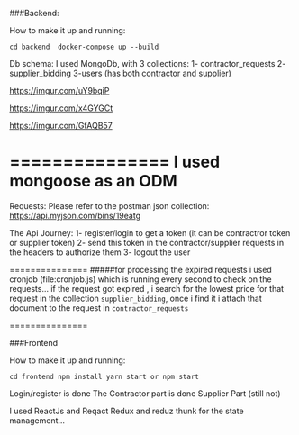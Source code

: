 ###Backend:

How to make it up and running: <br />

``
cd backend 
docker-compose up --build 
`` 

Db schema:
I used MongoDb, with 3 collections:
1- contractor_requests
2- supplier_bidding
3-users (has both contractor and supplier)

https://imgur.com/uY9bqiP

https://imgur.com/x4GYGCt

https://imgur.com/GfAQB57

===============
I used mongoose as an ODM
==============


Requests:
Please refer to the postman json collection: https://api.myjson.com/bins/19eatg


The Api Journey:
1- register/login to get a token (it can be contractror token or supplier token)
2- send this token in the contractor/supplier requests in the headers to authorize them
3- logout the user



===============
#####for processing the expired requests i used cronjob (file:cronjob.js) which is running every second to check on the requests...
if the request got expired , i search for the lowest price for that request in the collection `supplier_bidding`, once i find it i attach that document to the
 request in `contractor_requests`


===============


###Frontend 

How to make it up and running: <br/>

``
cd frontend
npm install
yarn start or npm start
``

Login/register is done
The Contractor part is done
Supplier Part (still not)


I used ReactJs and Reqact Redux and reduz thunk for the state management...
 
 
